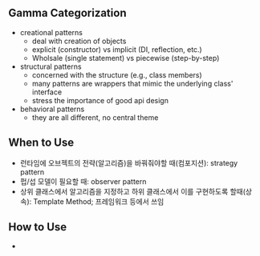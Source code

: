 ## Gamma Categorization

- creational patterns
  - deal with creation of objects
  - explicit (constructor) vs implicit (DI, reflection, etc.)
  - Wholsale (single statement) vs piecewise (step-by-step)
- structural patterns
  - concerned with the structure (e.g., class members)
  - many patterns are wrappers that mimic the underlying class' interface
  - stress the importance of good api design
- behavioral patterns
  - they are all different, no central theme

## When to Use

- 런타임에 오브젝트의 전략(알고리즘)을 바꿔줘야할 때(컴포지션): strategy pattern
- 펍/섭 모델이 필요할 때: observer pattern
- 상위 클래스에서 알고리즘을 지정하고 하위 클래스에서 이를 구현하도록 할때(상속): Template Method; 프레임워크 등에서 쓰임

## How to Use

-
